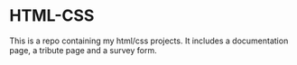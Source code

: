 # HTML-CSS
This is a repo containing my html/css projects. 
It includes a documentation page, a tribute page and a survey form.
